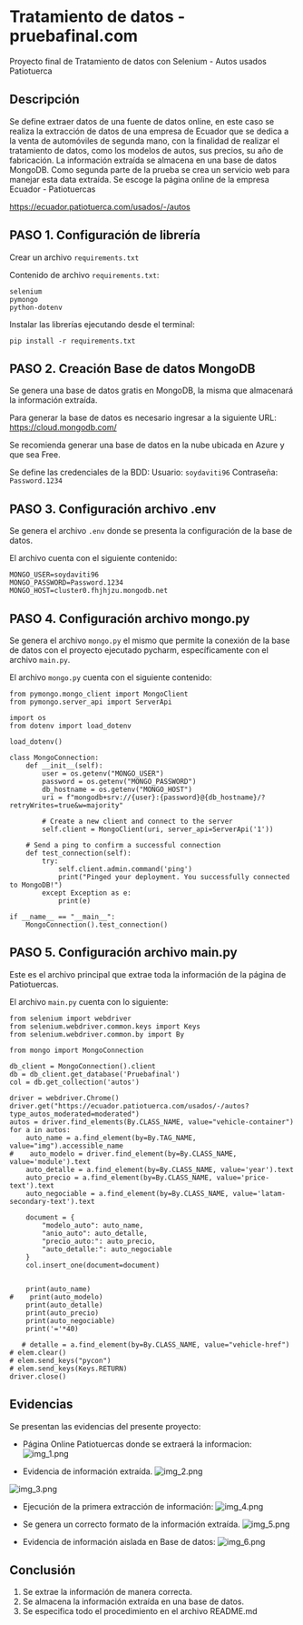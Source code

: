 # Tratamiento de datos - pruebafinal.com
Proyecto final de Tratamiento de datos con Selenium - Autos usados Patiotuerca

## Descripción
Se define extraer datos de una fuente de datos online, en este caso se realiza
la extracción de datos de una empresa de Ecuador que se dedica a la venta
de automóviles de segunda mano, con la finalidad de realizar el tratamiento de datos,
como los modelos de autos, sus precios, su año de fabricación. La información
extraída se almacena en una base de datos MongoDB. Como segunda parte de la prueba
se crea un servicio web para manejar esta data extraída.
Se escoge la página online de la empresa Ecuador - Patiotuercas

https://ecuador.patiotuerca.com/usados/-/autos

## PASO 1. Configuración de librería
Crear un archivo `requirements.txt`

Contenido de archivo `requirements.txt`:
```
selenium
pymongo
python-dotenv
```

Instalar las librerías ejecutando desde el terminal:
```
pip install -r requirements.txt
```
## PASO 2. Creación Base de datos MongoDB 
Se genera una base de datos gratis en MongoDB, la misma que almacenará
la información extraída.

Para generar la base de datos es necesario ingresar a la siguiente URL:
https://cloud.mongodb.com/

Se recomienda generar una base de datos en la nube ubicada en Azure y que sea Free.

Se define las credenciales de la BDD:
Usuario: `soydaviti96`
Contraseña: `Password.1234`


## PASO 3. Configuración archivo .env
Se genera el archivo `.env` donde se presenta la configuración de la base de datos.

El archivo cuenta con el siguiente contenido:
```
MONGO_USER=soydaviti96
MONGO_PASSWORD=Password.1234
MONGO_HOST=cluster0.fhjhjzu.mongodb.net
```

## PASO 4. Configuración archivo mongo.py
Se genera el archivo `mongo.py` el mismo que permite la conexión
de la base de datos con el proyecto ejecutado pycharm, específicamente
con el archivo `main.py`.

El archivo `mongo.py` cuenta con el siguiente contenido:

```
from pymongo.mongo_client import MongoClient
from pymongo.server_api import ServerApi

import os
from dotenv import load_dotenv

load_dotenv()

class MongoConnection:
    def __init__(self):
        user = os.getenv("MONGO_USER")
        password = os.getenv("MONGO_PASSWORD")
        db_hostname = os.getenv("MONGO_HOST")
        uri = f"mongodb+srv://{user}:{password}@{db_hostname}/?retryWrites=true&w=majority"

        # Create a new client and connect to the server
        self.client = MongoClient(uri, server_api=ServerApi('1'))

    # Send a ping to confirm a successful connection
    def test_connection(self):
        try:
            self.client.admin.command('ping')
            print("Pinged your deployment. You successfully connected to MongoDB!")
        except Exception as e:
            print(e)

if __name__ == "__main__":
    MongoConnection().test_connection()
```

## PASO 5. Configuración archivo main.py
Este es el archivo principal que extrae toda la información
de la página de Patiotuercas. 

El archivo `main.py` cuenta con lo siguiente:

```
from selenium import webdriver
from selenium.webdriver.common.keys import Keys
from selenium.webdriver.common.by import By

from mongo import MongoConnection

db_client = MongoConnection().client
db = db_client.get_database('Pruebafinal')
col = db.get_collection('autos')

driver = webdriver.Chrome()
driver.get("https://ecuador.patiotuerca.com/usados/-/autos?type_autos_moderated=moderated")
autos = driver.find_elements(By.CLASS_NAME, value="vehicle-container")
for a in autos:
    auto_name = a.find_element(by=By.TAG_NAME, value="img").accessible_name
#    auto_modelo = driver.find_element(by=By.CLASS_NAME, value='module').text
    auto_detalle = a.find_element(by=By.CLASS_NAME, value='year').text
    auto_precio = a.find_element(by=By.CLASS_NAME, value='price-text').text
    auto_negociable = a.find_element(by=By.CLASS_NAME, value='latam-secondary-text').text

    document = {
        "modelo_auto": auto_name,
        "anio_auto": auto_detalle,
        "precio_auto:": auto_precio,
        "auto_detalle:": auto_negociable
    }
    col.insert_one(document=document)


    print(auto_name)
#    print(auto_modelo)
    print(auto_detalle)
    print(auto_precio)
    print(auto_negociable)
    print('='*40)

   # detalle = a.find_element(by=By.CLASS_NAME, value="vehicle-href")
# elem.clear()
# elem.send_keys("pycon")
# elem.send_keys(Keys.RETURN)
driver.close()
```

## Evidencias
Se presentan las evidencias del presente proyecto:

- Página Online Patiotuercas donde se extraerá la informacion:
![img_1.png](img_1.png)

- Evidencia de información extraída.
![img_2.png](img_2.png)

![img_3.png](img_3.png)

- Ejecución de la primera extracción de información:
![img_4.png](img_4.png)

- Se genera un correcto formato de la información extraída.
![img_5.png](img_5.png)

- Evidencia de información aislada en Base de datos:
![img_6.png](img_6.png)

## Conclusión
1. Se extrae la información de manera correcta.
2. Se almacena la información extraída en una base de datos.
3. Se especifica todo el procedimiento en el archivo README.md
